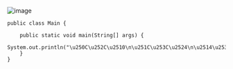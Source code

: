 ![image](https://user-images.githubusercontent.com/58898466/152310683-c2cd5a62-f677-4c7d-9d2a-76b0a2e6ea86.png)
~~~
public class Main {

	public static void main(String[] args) {
		System.out.println("\u250C\u252C\u2510\n\u251C\u253C\u2524\n\u2514\u2534\u2518\n");
	}
}
~~~
